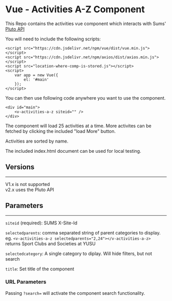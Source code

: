 # Vue - Activities A-Z Component

This Repo contains the activities vue component which interacts with Sums' [Pluto API](https://github.com/University-of-Lincoln-SU/External-Developer-Docs/tree/master/PlutoAPI)

You will need to include the following scripts:

```
<script src="https://cdn.jsdelivr.net/npm/vue/dist/vue.min.js"></script>
<script src="https://cdn.jsdelivr.net/npm/axios/dist/axios.min.js"></script>
<script src="location-where-comp-is-stored.js"></script>
<script>
    var app = new Vue({
        el: '#main'
    });
</script>
```

You can then use following code anywhere you want to use the component.

```
<div id="main">
    <v-activities-a-z siteid="" />
</div>
```

The component will load 25 activities at a time. More activites can be fetched by clicking the included "load More" button.

Activities are sorted by name.

The included index.html document can be used for local testing.

## Versions
---
V1.x is not supported  
v2.x uses the Pluto API

## Parameters
---
```siteid``` (required): SUMS X-Site-Id

```selectedparents```: comma separated string of parent categories to display.  
eg. ```<v-activities-a-z selectedparents="2,24"></v-activities-a-z>``` returns Sport Clubs and Societies at YUSU  

```selectedcategory```: A single category to diplay. Will hide filters, but not search

```title```: Set title of the component

### URL Parameters

Passing ```?search=``` will activate the component search functionality.
